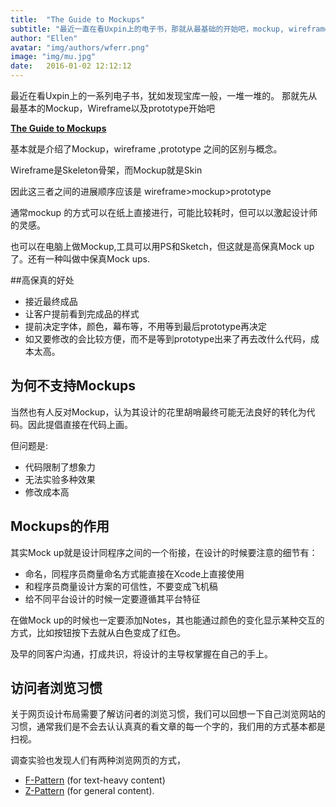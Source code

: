 ```yaml
---
title:  "The Guide to Mockups"
subtitle: "最近一直在看Uxpin上的电子书，那就从最基础的开始吧，mockup, wireframe，prototype"
author: "Ellen"
avatar: "img/authors/wferr.png"
image: "img/mu.jpg"
date:   2016-01-02 12:12:12
---
```


最近在看Uxpin上的一系列电子书，犹如发现宝库一般，一堆一堆的。
那就先从最基本的Mockup，Wireframe以及prototype开始吧


[**The Guide to Mockups**](http://studio.uxpin.com/ebooks/guide-to-mockups/)

基本就是介绍了Mockup，wireframe ,prototype 之间的区别与概念。

Wireframe是Skeleton骨架，而Mockup就是Skin

因此这三者之间的进展顺序应该是 wireframe>mockup>prototype

通常mockup 的方式可以在纸上直接进行，可能比较耗时，但可以以激起设计师的灵感。

也可以在电脑上做Mockup,工具可以用PS和Sketch，但这就是高保真Mock up了。还有一种叫做中保真Mock ups.

##高保真的好处

*   接近最终成品
*   让客户提前看到完成品的样式
*   提前决定字体，颜色，幕布等，不用等到最后prototype再决定
*   如又要修改的会比较方便，而不是等到prototype出来了再去改什么代码，成本太高。


## 为何不支持Mockups
当然也有人反对Mockup，认为其设计的花里胡哨最终可能无法良好的转化为代码。因此提倡直接在代码上画。

但问题是:

*   代码限制了想象力
*   无法实验多种效果
*   修改成本高

## Mockups的作用

其实Mock up就是设计同程序之间的一个衔接，在设计的时候要注意的细节有：

*   命名，同程序员商量命名方式能直接在Xcode上直接使用
*   和程序员商量设计方案的可信性，不要变成飞机稿
*   给不同平台设计的时候一定要遵循其平台特征

在做Mock up的时候也一定要添加Notes，其也能通过颜色的变化显示某种交互的 方式，比如按钮按下去就从白色变成了红色。

及早的同客户沟通，打成共识，将设计的主导权掌握在自己的手上。

## 访问者浏览习惯

关于网页设计布局需要了解访问者的浏览习惯，我们可以回想一下自己浏览网站的习惯，通常我们是不会去认认真真的看文章的每一个字的，我们用的方式基本都是扫视。 

调查实验也发现人们有两种浏览网页的方式，

* [F-Pattern](https://www.nngroup.com/articles/f-shaped-pattern-reading-web-content/) (for text-heavy content) 
* [Z-Pattern](http://webdesign.tutsplus.com/articles/understanding-the-z-layout-in-web-design--webdesign-28) (for general content).